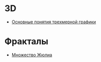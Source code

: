 # 3D

- [Основные понятия трехмерной графики](3D)

# Фракталы

- [Множество Жюлиа](fractals/julia-set/)
